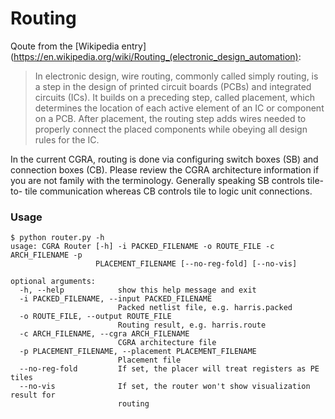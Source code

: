 # Routing
Qoute from the [Wikipedia entry](https://en.wikipedia.org/wiki/Routing_(electronic_design_automation):
> In electronic design, wire routing, commonly called simply routing, is a step in the design of printed circuit boards (PCBs) and integrated circuits (ICs). It builds on a preceding step, called placement, which determines the location of each active element of an IC or component on a PCB. After placement, the routing step adds wires needed to properly connect the placed components while obeying all design rules for the IC. 

In the current CGRA, routing is done via configuring switch boxes (SB) and
connection boxes (CB). Please review the CGRA architecture information if you
are not family with the terminology. Generally speaking SB controls tile-to-
tile communication whereas CB controls tile to logic unit connections.

### Usage
```
$ python router.py -h
usage: CGRA Router [-h] -i PACKED_FILENAME -o ROUTE_FILE -c ARCH_FILENAME -p
                   PLACEMENT_FILENAME [--no-reg-fold] [--no-vis]

optional arguments:
  -h, --help            show this help message and exit
  -i PACKED_FILENAME, --input PACKED_FILENAME
                        Packed netlist file, e.g. harris.packed
  -o ROUTE_FILE, --output ROUTE_FILE
                        Routing result, e.g. harris.route
  -c ARCH_FILENAME, --cgra ARCH_FILENAME
                        CGRA architecture file
  -p PLACEMENT_FILENAME, --placement PLACEMENT_FILENAME
                        Placement file
  --no-reg-fold         If set, the placer will treat registers as PE tiles
  --no-vis              If set, the router won't show visualization result for
                        routing
```
